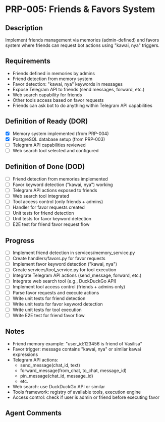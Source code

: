 # PRP-005: Friends & Favors System

## Description
Implement friends management via memories (admin-defined) and favors system where friends can request bot actions using "kawai, nya" triggers.

## Requirements
- Friends defined in memories by admins
- Friend detection from memory system
- Favor detection: "kawai, nya" keywords in messages
- Expose Telegram API to friends (send messages, forward, etc.)
- Web search capability for friends
- Other tools access based on favor requests
- Friends can ask bot to do anything within Telegram API capabilities

## Definition of Ready (DOR)
- [x] Memory system implemented (from PRP-004)
- [x] PostgreSQL database setup (from PRP-003)
- [ ] Telegram API capabilities reviewed
- [ ] Web search tool selected and configured

## Definition of Done (DOD)
- [ ] Friend detection from memories implemented
- [ ] Favor keyword detection ("kawai, nya") working
- [ ] Telegram API actions exposed to friends
- [ ] Web search tool integrated
- [ ] Tool access control (only friends + admins)
- [ ] Handler for favor requests created
- [ ] Unit tests for friend detection
- [ ] Unit tests for favor keyword detection
- [ ] E2E test for friend favor request flow

## Progress
- [ ] Implement friend detection in services/memory_service.py
- [ ] Create handlers/favors.py for favor requests
- [ ] Implement favor keyword detection ("kawai, nya")
- [ ] Create services/tool_service.py for tool execution
- [ ] Integrate Telegram API actions (send_message, forward, etc.)
- [ ] Integrate web search tool (e.g., DuckDuckGo API)
- [ ] Implement tool access control (friends + admins only)
- [ ] Parse favor requests and execute actions
- [ ] Write unit tests for friend detection
- [ ] Write unit tests for favor keyword detection
- [ ] Write unit tests for tool execution
- [ ] Write E2E test for friend favor flow

## Notes
- Friend memory example: "user_id:123456 is friend of Vasilisa"
- Favor trigger: message contains "kawai, nya" or similar kawai expressions
- Telegram API actions:
  - send_message(chat_id, text)
  - forward_message(from_chat, to_chat, message_id)
  - pin_message(chat_id, message_id)
  - etc.
- Web search: use DuckDuckGo API or similar
- Tools framework: registry of available tools, execution engine
- Access control: check if user is admin or friend before executing favor

## Agent Comments
<!-- Add progress notes here as you work on this PRP -->
